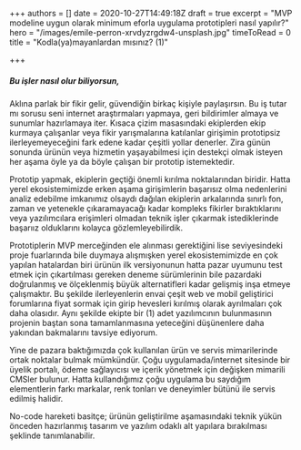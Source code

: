 +++
authors = []
date = 2020-10-27T14:49:18Z
draft = true
excerpt = "MVP modeline uygun olarak minimum eforla uygulama prototipleri nasıl yapılır?"
hero = "/images/emile-perron-xrvdyzrgdw4-unsplash.jpg"
timeToRead = 0
title = "Kodla(ya)mayanlardan mısınız? (1)"

+++

##### Bu işler nasıl olur biliyorsun, 

Aklına parlak bir fikir gelir, güvendiğin birkaç kişiyle paylaşırsın. Bu iş tutar mı sorusu seni internet araştırmaları yapmaya, geri bildirimler almaya ve sunumlar hazırlamaya iter. Kısaca çizim masasındaki ekiplerden ekip kurmaya çalışanlar veya fikir yarışmalarına katılanlar girişimin prototipsiz ilerleyemeyeceğini fark edene kadar çeşitli yollar denerler. Zira günün sonunda ürünün veya hizmetin yaşayabilmesi için destekçi olmak isteyen her aşama öyle ya da böyle çalışan bir prototip istemektedir.

Prototip yapmak, ekiplerin geçtiği önemli kırılma noktalarından biridir. Hatta yerel ekosistemimizde erken aşama girişimlerin başarısız olma nedenlerini analiz edebilme imkanımız olsaydı dağılan ekiplerin arkalarında sınırlı fon, zaman ve yetenekle çıkaramayacağı kadar kompleks fikirler bıraktıklarını veya yazılımcılara erişimleri olmadan teknik işler çıkarmak istediklerinde başarıız olduklarını kolayca gözlemleyebilirdik.

Prototiplerin MVP merceğinden ele alınması gerektiğini lise seviyesindeki proje fuarlarında bile duymaya alışmışken yerel ekosistemimizde en çok yapılan hatalardan biri ürünün ilk versiyonunun hatta pazar uyumunu test etmek için çıkartılması gereken deneme sürümlerinin bile pazardaki doğrulanmış ve ölçeklenmiş büyük alternatifleri kadar gelişmiş inşa etmeye çalışmaktır. Bu şekilde ilerleyenlerin envai çeşit web ve mobil geliştirici forumlarına fiyat sormak için girip hevesleri kırılmış olarak ayrılmaları çok daha olasıdır. Aynı şekilde ekipte bir (1) adet yazılımcının bulunmasının projenin baştan sona tamamlanmasına yeteceğini düşünenlere daha yakından bakmalarını tavsiye ediyorum. 

Yine de pazara baktığımızda çok kullanılan ürün ve servis mimarilerinde ortak noktalar bulmak mümkündür. Çoğu uygulamada/internet sitesinde bir üyelik portalı, ödeme sağlayıcısı ve içerik yönetmek için değişken mimarili CMSler bulunur. Hatta kullandığımız çoğu uygulama bu saydığım elementlerin farkı markalar, renk tonları ve deneyimler bütünü ile servis edilmiş halidir.

No-code hareketi basitçe; ürünün geliştirilme aşamasındaki teknik yükün önceden hazırlanmış tasarım ve yazılım odaklı alt yapılara bırakılması şeklinde tanımlanabilir.